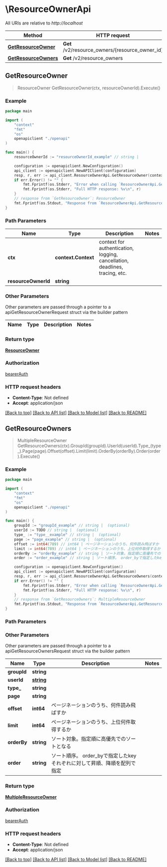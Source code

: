 # \ResourceOwnerApi

All URIs are relative to *http://localhost*

Method | HTTP request | Description
------------- | ------------- | -------------
[**GetResourceOwner**](ResourceOwnerApi.md#GetResourceOwner) | **Get** /v2/resource_owners/{resource_owner_id} | 
[**GetResourceOwners**](ResourceOwnerApi.md#GetResourceOwners) | **Get** /v2/resource_owners | 



## GetResourceOwner

> ResourceOwner GetResourceOwner(ctx, resourceOwnerId).Execute()



### Example

```go
package main

import (
    "context"
    "fmt"
    "os"
    openapiclient "./openapi"
)

func main() {
    resourceOwnerId := "resourceOwnerId_example" // string | 

    configuration := openapiclient.NewConfiguration()
    api_client := openapiclient.NewAPIClient(configuration)
    resp, r, err := api_client.ResourceOwnerApi.GetResourceOwner(context.Background(), resourceOwnerId).Execute()
    if err.Error() != "" {
        fmt.Fprintf(os.Stderr, "Error when calling `ResourceOwnerApi.GetResourceOwner``: %v\n", err)
        fmt.Fprintf(os.Stderr, "Full HTTP response: %v\n", r)
    }
    // response from `GetResourceOwner`: ResourceOwner
    fmt.Fprintf(os.Stdout, "Response from `ResourceOwnerApi.GetResourceOwner`: %v\n", resp)
}
```

### Path Parameters


Name | Type | Description  | Notes
------------- | ------------- | ------------- | -------------
**ctx** | **context.Context** | context for authentication, logging, cancellation, deadlines, tracing, etc.
**resourceOwnerId** | **string** |  | 

### Other Parameters

Other parameters are passed through a pointer to a apiGetResourceOwnerRequest struct via the builder pattern


Name | Type | Description  | Notes
------------- | ------------- | ------------- | -------------


### Return type

[**ResourceOwner**](ResourceOwner.md)

### Authorization

[bearerAuth](../README.md#bearerAuth)

### HTTP request headers

- **Content-Type**: Not defined
- **Accept**: application/json

[[Back to top]](#) [[Back to API list]](../README.md#documentation-for-api-endpoints)
[[Back to Model list]](../README.md#documentation-for-models)
[[Back to README]](../README.md)


## GetResourceOwners

> MultipleResourceOwner GetResourceOwners(ctx).GroupId(groupId).UserId(userId).Type_(type_).Page(page).Offset(offset).Limit(limit).OrderBy(orderBy).Order(order).Execute()



### Example

```go
package main

import (
    "context"
    "fmt"
    "os"
    openapiclient "./openapi"
)

func main() {
    groupId := "groupId_example" // string |  (optional)
    userId := TODO // string |  (optional)
    type_ := "type__example" // string |  (optional)
    page := "page_example" // string |  (optional)
    offset := int64(789) // int64 | ページネーションのうち、何件読み飛ばすか (optional)
    limit := int64(789) // int64 | ページネーションのうち、上位何件取得するか (optional)
    orderBy := "orderBy_example" // string | ソート対象。指定順に高優先でのソートとなる (optional)
    order := "order_example" // string | ソート順序。 order_byで指定したkeyそれぞれに対して昇順、降順を配列で指定 (optional)

    configuration := openapiclient.NewConfiguration()
    api_client := openapiclient.NewAPIClient(configuration)
    resp, r, err := api_client.ResourceOwnerApi.GetResourceOwners(context.Background()).GroupId(groupId).UserId(userId).Type_(type_).Page(page).Offset(offset).Limit(limit).OrderBy(orderBy).Order(order).Execute()
    if err.Error() != "" {
        fmt.Fprintf(os.Stderr, "Error when calling `ResourceOwnerApi.GetResourceOwners``: %v\n", err)
        fmt.Fprintf(os.Stderr, "Full HTTP response: %v\n", r)
    }
    // response from `GetResourceOwners`: MultipleResourceOwner
    fmt.Fprintf(os.Stdout, "Response from `ResourceOwnerApi.GetResourceOwners`: %v\n", resp)
}
```

### Path Parameters



### Other Parameters

Other parameters are passed through a pointer to a apiGetResourceOwnersRequest struct via the builder pattern


Name | Type | Description  | Notes
------------- | ------------- | ------------- | -------------
 **groupId** | **string** |  | 
 **userId** | [**string**](string.md) |  | 
 **type_** | **string** |  | 
 **page** | **string** |  | 
 **offset** | **int64** | ページネーションのうち、何件読み飛ばすか | 
 **limit** | **int64** | ページネーションのうち、上位何件取得するか | 
 **orderBy** | **string** | ソート対象。指定順に高優先でのソートとなる | 
 **order** | **string** | ソート順序。 order_byで指定したkeyそれぞれに対して昇順、降順を配列で指定 | 

### Return type

[**MultipleResourceOwner**](MultipleResourceOwner.md)

### Authorization

[bearerAuth](../README.md#bearerAuth)

### HTTP request headers

- **Content-Type**: Not defined
- **Accept**: application/json

[[Back to top]](#) [[Back to API list]](../README.md#documentation-for-api-endpoints)
[[Back to Model list]](../README.md#documentation-for-models)
[[Back to README]](../README.md)

